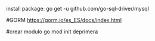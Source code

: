 install package: go get -u github.com/go-sql-driver/mysql

#GORM
https://gorm.io/es_ES/docs/index.html

#crear modulo
go mod init deprimera